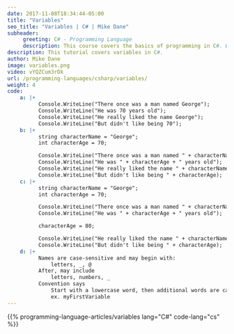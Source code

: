 ```yaml
---
date: 2017-11-08T18:34:44-05:00
title: "Variables"
seo_title: "Variables | C# | Mike Dane"
subheader:
     greeting: C# - Programming Language
     description: This course covers the basics of programming in C#. Work your way through the videos/articles and I'll teach you everything you need to know to start your programming journey!
description: This tutorial covers variables in C#.
author: Mike Dane
image: variables.png
video: vYQZCum3rDk
url: /programming-languages/csharp/variables/
weight: 4
code:
    a: |+
          Console.WriteLine("There once was a man named George");
          Console.WriteLine("He was 70 years old");
          Console.WriteLine("He really liked the name George");
          Console.WriteLine("But didn't like being 70");
    b: |+
          string characterName = "George";
          int characterAge = 70;

          Console.WriteLine("There once was a man named " + characterName);
          Console.WriteLine("He was " + characterAge + " years old");
          Console.WriteLine("He really liked the name " + characterName);
          Console.WriteLine("But didn't like being " + characterAge);
    c: |+
          string characterName = "George";
          int characterAge = 70;

          Console.WriteLine("There once was a man named " + characterName);
          Console.WriteLine("He was " + characterAge + " years old");

          characterAge = 80;

          Console.WriteLine("He really liked the name " + characterName);
          Console.WriteLine("But didn't like being " + characterAge);
    d: |+
          Names are case-sensitive and may begin with:
              letters, _, @
          After, may include
              letters, numbers, _
          Convention says
              Start with a lowercase word, then additional words are capitalized
              ex. myFirstVariable
---
```


{{% programming-language-articles/variables lang="C#" code-lang="cs" %}}
